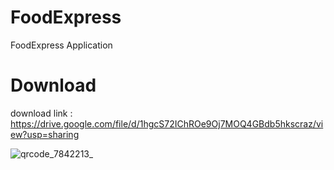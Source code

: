# FoodExpress
FoodExpress Application

# Download
download link : https://drive.google.com/file/d/1hgcS72IChROe9Oj7MOQ4GBdb5hkscraz/view?usp=sharing

![qrcode_7842213_](https://user-images.githubusercontent.com/95560640/148252013-943ddf27-88ae-490c-aa84-eb6b87be7de3.png)
